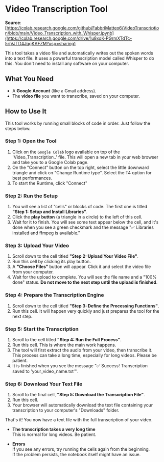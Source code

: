 # Video Transcription Tool 

**Source**: [https://colab.research.google.com/github/FabbriMatteo6/VideoTranscription/blob/main/Video_Transcription_with_Whisper.ipynb](https://colab.research.google.com/drive/1u8xoK-PGrmXTdTc-5rjVJTD4JqgKAFZM?usp=sharing)

This tool takes a video file and automatically writes out the spoken words into a text file. It uses a powerful transcription model called Whisper to do this. You don't need to install any software on your computer.

## What You Need

*   A **Google Account** (like a Gmail address).
*   The **video file** you want to transcribe, saved on your computer.

## How to Use It

This tool works by running small blocks of code in order. Just follow the steps below.

### Step 1: Open the Tool

1. Click on the `Google Colab` logo available on top of the 'Video_Transcription..' file. This will open a new tab in your web browser and take you to a Google Colab page.
2. On the "Connect" button on the top right, select the little downward triangle and click on "Change Runtime type". Select the T4 option for best performances.
3. To start the Runtime, click "Connect"

### Step 2: Run the Setup

1.  You will see a list of "cells" or blocks of code. The first one is titled **"Step 1: Setup and Install Libraries"**.
2.  Click the **play button** (a triangle in a circle) to the left of this cell.
3.  Wait for it to finish. You will see some text appear below the cell, and it's done when you see a green checkmark and the message "✅ Libraries installed and ffmpeg is available."

### Step 3: Upload Your Video

1.  Scroll down to the cell titled **"Step 2: Upload Your Video File"**.
2.  Run this cell by clicking its play button.
3.  A **"Choose Files"** button will appear. Click it and select the video file from your computer.
4.  Wait for the upload to complete. You will see the file name and a "100% done" status. **Do not move to the next step until the upload is finished.**

### Step 4: Prepare the Transcription Engine

1.  Scroll down to the cell titled **"Step 3: Define the Processing Functions"**.
2.  Run this cell. It will happen very quickly and just prepares the tool for the next step.

### Step 5: Start the Transcription

1.  Scroll to the cell titled **"Step 4: Run the Full Process"**.
2.  Run this cell. This is where the main work happens.
3.  The tool will first extract the audio from your video, then transcribe it. This process can take a long time, especially for long videos. Please be patient.
4.  It is finished when you see the message "✅ Success! Transcription saved to 'your_video_name.txt'".

### Step 6: Download Your Text File

1.  Scroll to the final cell, **"Step 5: Download the Transcription File"**.
2.  Run this cell.
3.  Your browser will automatically download the text file containing your transcription to your computer's "Downloads" folder.

That's it! You now have a text file with the full transcription of your video.


* **The transcription takes a very long time**  
  This is normal for long videos. Be patient.

* **Errors**  
  If you see any errors, try running the cells again from the beginning.  
  If the problem persists, the notebook itself might have an issue.
